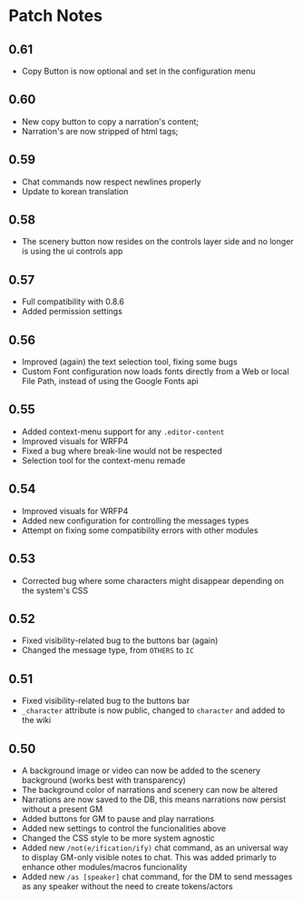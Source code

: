 # Patch Notes

## 0.61

-   Copy Button is now optional and set in the configuration menu

## 0.60

-   New copy button to copy a narration's content;
-   Narration's are now stripped of html tags;

## 0.59

-   Chat commands now respect newlines properly
-   Update to korean translation

## 0.58

-   The scenery button now resides on the controls layer side and no longer is using the ui controls app

## 0.57

-   Full compatibility with 0.8.6
-   Added permission settings

## 0.56

-   Improved (again) the text selection tool, fixing some bugs
-   Custom Font configuration now loads fonts directly from a Web or local File Path, instead of using the Google Fonts api

## 0.55

-   Added context-menu support for any `.editor-content`
-   Improved visuals for WRFP4
-   Fixed a bug where break-line would not be respected
-   Selection tool for the context-menu remade

## 0.54

-   Improved visuals for WRFP4
-   Added new configuration for controlling the messages types
-   Attempt on fixing some compatibility errors with other modules

## 0.53

-   Corrected bug where some characters might disappear depending on the system's CSS

## 0.52

-   Fixed visibility-related bug to the buttons bar (again)
-   Changed the message type, from `OTHERS` to `IC`

## 0.51

-   Fixed visibility-related bug to the buttons bar
-   `_character` attribute is now public, changed to `character` and added to the wiki

## 0.50

-   A background image or video can now be added to the scenery background (works best with transparency)
-   The background color of narrations and scenery can now be altered
-   Narrations are now saved to the DB, this means narrations now persist without a present GM
-   Added buttons for GM to pause and play narrations
-   Added new settings to control the funcionalities above
-   Changed the CSS style to be more system agnostic
-   Added new `/not(e/ification/ify)` chat command, as an universal way to display GM-only visible notes to chat. This was added primarly to enhance other modules/macros funcionality
-   Added new `/as [speaker]` chat command, for the DM to send messages as any speaker without the need to create tokens/actors
